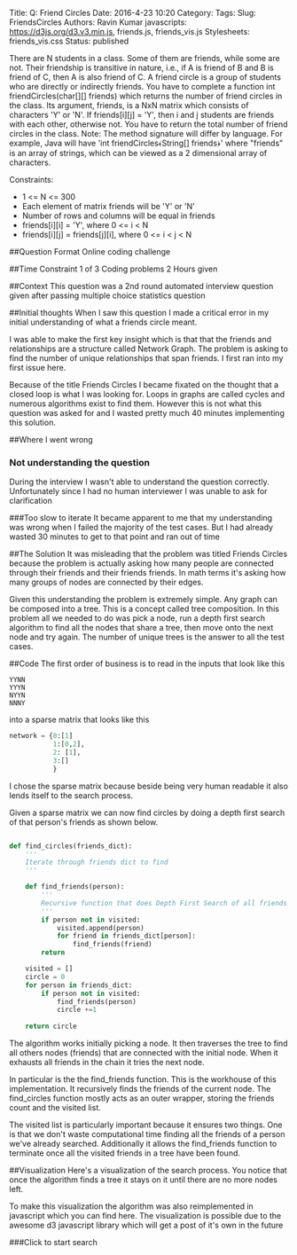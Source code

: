 Title: Q: Friend Circles
Date: 2016-4-23 10:20
Category:
Tags: 
Slug: FriendsCircles
Authors: Ravin Kumar
javascripts: https://d3js.org/d3.v3.min.js, friends.js, friends_vis.js
Stylesheets: friends_vis.css
Status: published


There are N students in a class. Some of them are friends, while some are not.
Their friendship is transitive in nature, i.e., if A is friend of B and B is friend of C,
then A is also friend of C. A friend circle is a group of students who are directly or
indirectly friends.
You have to complete a function int friendCircles(char[][] friends) which returns the
number of friend circles in the class. Its argument, friends, is a NxN matrix which
consists of characters 'Y' or 'N'. If friends[i][j] = 'Y', then i and j students are
friends with each other, otherwise not. You have to return the total number of
friend circles in the class.
Note: The method signature will differ by language. For example, Java will have 'int
friendCircles﴾String[] friends﴿' where "friends" is an array of strings, which can be
viewed as a 2 dimensional array of characters.

Constraints:  
-  1 <= N <= 300  
-  Each element of matrix friends will be 'Y' or 'N'  
-  Number of rows and columns will be equal in friends  
-  friends[i][i] = 'Y', where 0 <= i < N  
-  friends[i][j] = friends[j][i], where 0 <= i < j < N  

##Question Format
Online coding challenge

##Time Constraint
1 of 3 Coding problems 2 Hours given

##Context
This question was a 2nd round automated interview question
given after passing multiple choice statistics question

##Initial thoughts
When I saw this question I made a critical error
in my initial understanding of what a friends circle meant.

I was able to make the first key insight which is that
that the friends and relationships are a structure called
Network Graph. The problem is asking to find the number
of unique relationships that span friends. I first
ran into my first issue here.

Because of the title Friends Circles I became fixated
on the thought that a closed loop is what I was
looking for. Loops in graphs are called cycles
and numerous algorithms exist to find them. However
this is not what this question was asked for and I wasted
pretty much 40 minutes implementing this solution.

##Where I went wrong
### Not understanding the question
During the interview I wasn't able to understand the 
question correctly. Unfortunately since I had no human
interviewer I was unable to ask for clarification

###Too slow to iterate
It became apparent to me that my understanding was
wrong when I failed the majority of the test cases.
But I had already wasted 30 minutes to get to that point
and ran out of time

##The Solution
It was misleading that the problem was titled Friends Circles
because the problem is actually asking how many people
 are connected through their friends and their 
friends friends. In math terms it's asking how many groups
of nodes are connected by their edges.  
  
Given this understanding the problem is extremely simple.
Any graph can be composed into a tree. This is a concept
called tree composition. In this problem all we needed
to do was pick a node, run a depth first search algorithm
to find all the nodes that share a tree, then move onto the
next node and try again. The number of unique trees
is the answer to all the test cases.

##Code
The first order of business is to read in the inputs that look like this  
```
YYNN  
YYYN  
NYYN  
NNNY  
```

into a sparse matrix that looks like this

```python
network = {0:[1]
           1:[0,2],
           2: [1],
           3:[]
           }
```
I chose the sparse matrix because beside being very human readable it also
lends itself to the search process.

Given a sparse matrix we can now find circles by doing a depth first search
of that person's friends as shown below.

```python

def find_circles(friends_dict):
    '''
    Iterate through friends dict to find 
    '''

    def find_friends(person):
        '''
        Recursive function that does Depth First Search of all friends
        '''
        if person not in visited:
            visited.append(person)
            for friend in friends_dict[person]:
                find_friends(friend)
        return

    visited = []
    circle = 0
    for person in friends_dict:
        if person not in visited:
            find_friends(person)
            circle +=1
        
    return circle
```
The algorithm works initially picking a node. It then traverses the tree
to find all others nodes (friends) that are connected with the initial node.
When it exhausts all friends in the chain it tries the next node.

In particular is the the find_friends function. This is the workhouse
of this implementation. It recursively finds the friends of the current node.
The find_circles function mostly acts as an outer wrapper, storing the
friends count and the visited list.

The visited list is particularly important because it ensures two things.
One is that we don't waste computational time finding all the friends of a 
person we've already searched. Additionally it allows the find_friends
function to terminate once all the visited friends in a tree have been found.

##Visualization
Here's a visualization of the search process. You notice that once the algorithm
finds a tree it stays on it until there are no more nodes left.

To make this visualization the algorithm was also reimplemented in javascript which
you can find here. The visualization is possible due to the awesome
d3 javascript library which will get a post of it's own in the future

###Click to start search
<div id="vis"> </div>

